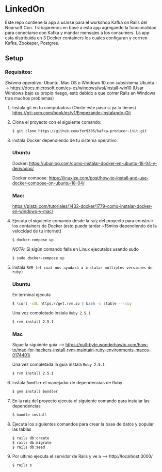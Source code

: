 # LinkedOn

Este repo contiene la app a usarse para el workshop Kafka on Rails del Nearsoft Con. 
Trabajaremos en base a esta app agregando la funcionalidad para conectarse con Kafka y mandar mensajes
a los consumers. 
La app esta distribuida en 3 Docker containers los cuales configuran y corrren Kafka, Zookeper, Postgres.

## Setup

### Requisitos:

_Sistema operativo_: Ubuntu, Mac OS o Windows 10 con subsistema Ubuntu --> https://docs.microsoft.com/es-es/windows/wsl/install-win10 
(Usar Windows bajo su propio riesgo, esto debido a que correr Rails en Windows trae muchos problemas)
    

1. Instala git en tu computadora (Omite este paso si ya lo tienes) https://git-scm.com/book/es/v1/Empezando-Instalando-Git

2. Clona el proyecto con el siguiente comando:

    ```bash
    $ git clone https://github.com/fer9305/kafka-producer-init.git
    ```

3. Instala Docker dependiendo de tu sistema operativo:

    ### Ubuntu 
    
    Docker:
    https://ubunlog.com/como-instalar-docker-en-ubuntu-18-04-y-derivados/
    
    Docker compose:
    https://linuxize.com/post/how-to-install-and-use-docker-compose-on-ubuntu-18-04/
    
    ### Mac: 
    
    https://platzi.com/tutoriales/1432-docker/1779-como-instalar-docker-en-windows-y-mac/

4. Ejecuta el siguiente comando desde la raíz del proyecto para construir los containers de Docker (esto puede tardar ~15mins dependiendo de la velocidad de tu internet)

    ```bash
    $ docker-compose up
    ```
    
    *NOTA:* Si algún comando falla en Linux ejecutalos usando sudo
    
    ```bash
    $ sudo docker-compose up
    ```

5. Instala `RVM (el cual nos ayudará a instalar multiples versiones de ruby)`

    ### Ubuntu
    
    En terminal ejecuta
    ```bash
    $ \curl -sSL https://get.rvm.io | bash -s stable --ruby
    ```
    
    Una vez completado instala `Ruby 2.5.1`
    ```bash
    $ rvm install 2.5.1
    ``` 
    
    ### Mac
    
    Sigue la siguiente guia --> https://null-byte.wonderhowto.com/how-to/mac-for-hackers-install-rvm-maintain-ruby-environments-macos-0174401/
    
    Una vez completada la guia instala `Ruby 2.5.1`
    ```bash
    $ rvm install 2.5.1
    ``` 
    
6. Instala `Bundler` el manejador de dependencias de Ruby
   
    ```bash
    $ gem install bundler
    ```
    
7. En la raíz del proyecto ejecuta el siguiente comando para instalar las dependencias

    ```bash
    $ bundle install
    ```

8. Ejecuta los siguientes comandos para crear la base de datos y popular las tablas

    ```bash
    $ rails db:create
    $ rails db:migrate
    $ rails db:seed
    ```

9. Por ultimo ejecuta el servidor de Rails y ve a --> http://localhost:3000/
    
    ```bash
    $ rails s
    ```
